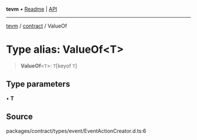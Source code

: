 **tevm** • [Readme](../../README.md) \| [API](../../modules.md)

***

[tevm](../../README.md) / [contract](../README.md) / ValueOf

# Type alias: ValueOf\<T\>

> **ValueOf**\<`T`\>: `T`\[keyof `T`\]

## Type parameters

• **T**

## Source

packages/contract/types/event/EventActionCreator.d.ts:6
